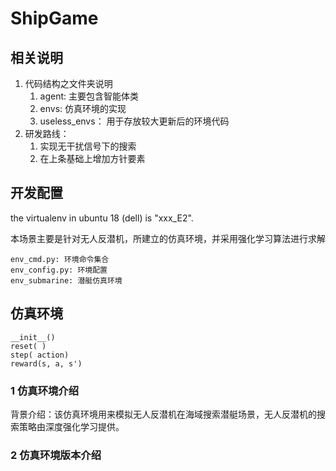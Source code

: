 # ShipGame

## 相关说明

1. 代码结构之文件夹说明
   1. agent: 主要包含智能体类
   2. envs: 仿真环境的实现
   3. useless_envs： 用于存放较大更新后的环境代码
2. 研发路线：
   1. 实现无干扰信号下的搜索
   2. 在上条基础上增加方针要素

## 开发配置

the virtualenv in ubuntu 18 (dell)  is "xxx_E2".

本场景主要是针对无人反潜机，所建立的仿真环境，并采用强化学习算法进行求解


```commandline
env_cmd.py: 环境命令集合
env_config.py: 环境配置
env_submarine: 潜艇仿真环境
```

## 仿真环境

```ba	
__init__()
reset( )
step( action)
reward(s, a, s')
```

### 1 仿真环境介绍

背景介绍：该仿真环境用来模拟无人反潜机在海域搜索潜艇场景，无人反潜机的搜索策略由深度强化学习提供。

### 2 仿真环境版本介绍

